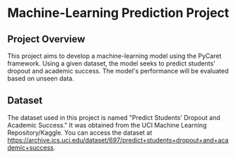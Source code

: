# Machine-Learning Prediction Project

## Project Overview

This project aims to develop a machine-learning model using the PyCaret framework. Using a given dataset, the model seeks to predict students' dropout and academic success. The model's performance will be evaluated based on unseen data.

## Dataset
The dataset used in this project is named "Predict Students' Dropout and Academic Success." It was obtained from the UCI Machine Learning Repository/Kaggle. You can access the dataset at https://archive.ics.uci.edu/dataset/697/predict+students+dropout+and+academic+success.
